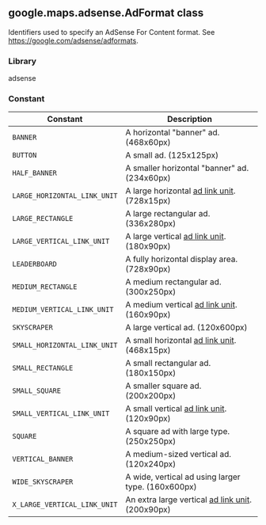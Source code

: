 <h2 id="AdFormat">
google.maps.adsense.AdFormat
class
</h2><p>Identifiers used to specify an AdSense For Content format. See <a href="https://google.com/adsense/adformats">https://google.com/adsense/adformats</a>.</p><h3>Library</h3><p>adsense</p><h3>Constant</h3><table summary="class AdFormat - Constants" width="100%">
<thead>
<tr><th>Constant</th>
<th>Description</th>
</tr></thead>
<tbody>
<tr>
<td><code>BANNER</code></td>
<td>A horizontal "banner" ad. (468x60px)</td>
</tr>
<tr>
<td><code>BUTTON</code></td>
<td>A small ad. (125x125px)</td>
</tr>
<tr>
<td><code>HALF_BANNER</code></td>
<td>A smaller horizontal "banner" ad. (234x60px)</td>
</tr>
<tr>
<td><code>LARGE_HORIZONTAL_LINK_UNIT</code></td>
<td>A large horizontal <a href="https://support.google.com/adsense/bin/answer.py?hl=en&amp;answer=185679">ad link unit</a>. (728x15px)</td>
</tr>
<tr>
<td><code>LARGE_RECTANGLE</code></td>
<td>A large rectangular ad. (336x280px)</td>
</tr>
<tr>
<td><code>LARGE_VERTICAL_LINK_UNIT</code></td>
<td>A large vertical <a href="https://support.google.com/adsense/bin/answer.py?hl=en&amp;answer=185679">ad link unit</a>. (180x90px)</td>
</tr>
<tr>
<td><code>LEADERBOARD</code></td>
<td>A fully horizontal display area. (728x90px)</td>
</tr>
<tr>
<td><code>MEDIUM_RECTANGLE</code></td>
<td>A medium rectangular ad. (300x250px)</td>
</tr>
<tr>
<td><code>MEDIUM_VERTICAL_LINK_UNIT</code></td>
<td>A medium vertical <a href="https://support.google.com/adsense/bin/answer.py?hl=en&amp;answer=185679">ad link unit</a>. (160x90px)</td>
</tr>
<tr>
<td><code>SKYSCRAPER</code></td>
<td>A large vertical ad. (120x600px)</td>
</tr>
<tr>
<td><code>SMALL_HORIZONTAL_LINK_UNIT</code></td>
<td>A small horizontal <a href="https://support.google.com/adsense/bin/answer.py?hl=en&amp;answer=185679">ad link unit</a>. (468x15px)</td>
</tr>
<tr>
<td><code>SMALL_RECTANGLE</code></td>
<td>A small rectangular ad. (180x150px)</td>
</tr>
<tr>
<td><code>SMALL_SQUARE</code></td>
<td>A smaller square ad. (200x200px)</td>
</tr>
<tr>
<td><code>SMALL_VERTICAL_LINK_UNIT</code></td>
<td>A small vertical <a href="https://support.google.com/adsense/bin/answer.py?hl=en&amp;answer=185679">ad link unit</a>. (120x90px)</td>
</tr>
<tr>
<td><code>SQUARE</code></td>
<td>A square ad with large type. (250x250px)</td>
</tr>
<tr>
<td><code>VERTICAL_BANNER</code></td>
<td>A medium-sized vertical ad. (120x240px)</td>
</tr>
<tr>
<td><code>WIDE_SKYSCRAPER</code></td>
<td>A wide, vertical ad using larger type. (160x600px)</td>
</tr>
<tr>
<td><code>X_LARGE_VERTICAL_LINK_UNIT</code></td>
<td>An extra large vertical <a href="https://support.google.com/adsense/bin/answer.py?hl=en&amp;answer=185679">ad link unit</a>. (200x90px)</td>
</tr>
</tbody>
</table>